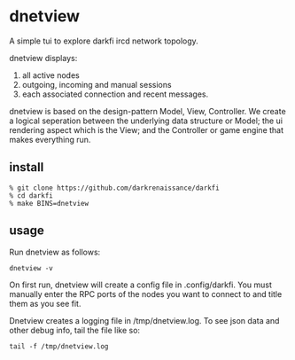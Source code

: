 # dnetview

A simple tui to explore darkfi ircd network topology.

dnetview displays: 

1. all active nodes
2. outgoing, incoming and manual sessions
3. each associated connection and recent messages.

dnetview is based on the design-pattern Model, View, Controller. We
create a logical seperation between the underlying data structure or
Model; the ui rendering aspect which is the View; and the Controller or
game engine that makes everything run.

## install 

```shell
% git clone https://github.com/darkrenaissance/darkfi 
% cd darkfi
% make BINS=dnetview
```

## usage

Run dnetview as follows:

```shell
dnetview -v
```

On first run, dnetview will create a config file in .config/darkfi. You
must manually enter the RPC ports of the nodes you want to connect to
and title them as you see fit.

Dnetview creates a logging file in /tmp/dnetview.log. To see json data
and other debug info, tail the file like so:

```shell
tail -f /tmp/dnetview.log
```
